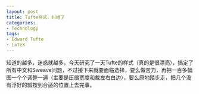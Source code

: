 ```yaml
---
layout: post
title: Tufte样式，纠结了
categories:
- Technology
tags:
- Edward Tufte
- LaTeX
---
```


知道的越多，迷惑就越多。今天研究了一天Tufte的样式（真的是很漂亮），搞定了所有中文和Sweave问题，不过接下来就要面临选择，要么做苦力，再把一百多幅图一个个调整一遍（主要是压缩宽度和裁左右白边），要么原地踏步走，把几个没有浮好的瓢按到合适的位置上去完事。
